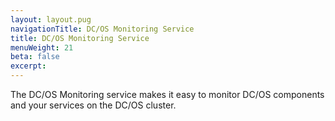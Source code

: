 ```yaml
---
layout: layout.pug
navigationTitle: DC/OS Monitoring Service
title: DC/OS Monitoring Service
menuWeight: 21
beta: false
excerpt:
---
```


The DC/OS Monitoring service makes it easy to monitor DC/OS components and your services on the DC/OS cluster.
